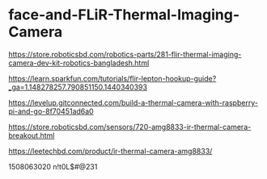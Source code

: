 # face-and-FLiR-Thermal-Imaging-Camera

https://store.roboticsbd.com/robotics-parts/281-flir-thermal-imaging-camera-dev-kit-robotics-bangladesh.html

https://learn.sparkfun.com/tutorials/flir-lepton-hookup-guide?_ga=1.148278257.790851150.1440340393

https://levelup.gitconnected.com/build-a-thermal-camera-with-raspberry-pi-and-go-8f70451ad6a0

https://store.roboticsbd.com/sensors/720-amg8833-ir-thermal-camera-breakout.html

https://leetechbd.com/product/ir-thermal-camera-amg8833/

1508063020
n!t0L$#@231
